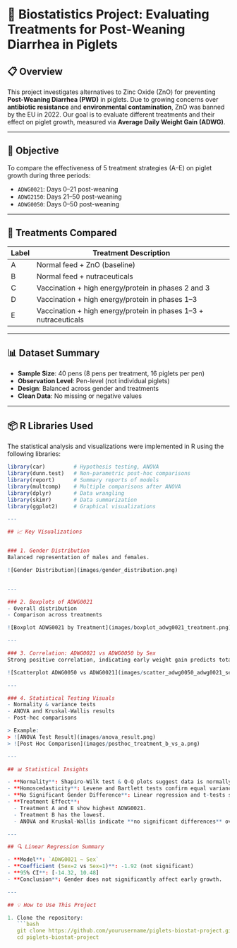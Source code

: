 # 🐖 Biostatistics Project: Evaluating Treatments for Post-Weaning Diarrhea in Piglets

## 📋 Overview

This project investigates alternatives to Zinc Oxide (ZnO) for preventing **Post-Weaning Diarrhea (PWD)** in piglets. Due to growing concerns over **antibiotic resistance** and **environmental contamination**, ZnO was banned by the EU in 2022. Our goal is to evaluate different treatments and their effect on piglet growth, measured via **Average Daily Weight Gain (ADWG)**.

---

## 🎯 Objective

To compare the effectiveness of 5 treatment strategies (A–E) on piglet growth during three periods:
- `ADWG0021`: Days 0–21 post-weaning
- `ADWG2150`: Days 21–50 post-weaning
- `ADWG0050`: Days 0–50 post-weaning

---

## 🧪 Treatments Compared

| Label | Treatment Description |
|-------|------------------------|
| A     | Normal feed + ZnO (baseline) |
| B     | Normal feed + nutraceuticals |
| C     | Vaccination + high energy/protein in phases 2 and 3 |
| D     | Vaccination + high energy/protein in phases 1–3 |
| E     | Vaccination + high energy/protein in phases 1–3 + nutraceuticals |

---

## 📊 Dataset Summary

- **Sample Size**: 40 pens (8 pens per treatment, 16 piglets per pen)
- **Observation Level**: Pen-level (not individual piglets)
- **Design**: Balanced across gender and treatments
- **Clean Data**: No missing or negative values

 
 ---
## 📦 R Libraries Used

The statistical analysis and visualizations were implemented in R using the following libraries:

```r
library(car)         # Hypothesis testing, ANOVA
library(dunn.test)   # Non-parametric post-hoc comparisons
library(report)      # Summary reports of models
library(multcomp)    # Multiple comparisons after ANOVA
library(dplyr)       # Data wrangling
library(skimr)       # Data summarization
library(ggplot2)     # Graphical visualizations

---

## 📈 Key Visualizations


### 1. Gender Distribution
Balanced representation of males and females.

![Gender Distribution](images/gender_distribution.png)


---

### 2. Boxplots of ADWG0021
- Overall distribution
- Comparison across treatments

![Boxplot ADWG0021 by Treatment](images/boxplot_adwg0021_treatment.png)

---

### 3. Correlation: ADWG0021 vs ADWG0050 by Sex
Strong positive correlation, indicating early weight gain predicts total gain.

![Scatterplot ADWG0050 vs ADWG0021](images/scatter_adwg0050_adwg0021_sex.png)

---

### 4. Statistical Testing Visuals
- Normality & variance tests
- ANOVA and Kruskal-Wallis results
- Post-hoc comparisons

> Example:
> ![ANOVA Test Result](images/anova_result.png)
> ![Post Hoc Comparison](images/posthoc_treatment_b_vs_a.png)

---

## 📊 Statistical Insights

- **Normality**: Shapiro-Wilk test & Q-Q plots suggest data is normally distributed.
- **Homoscedasticity**: Levene and Bartlett tests confirm equal variances.
- **No Significant Gender Difference**: Linear regression and t-tests show no significant difference in ADWG0021 between males and females.
- **Treatment Effect**:
  - Treatment A and E show highest ADWG0021.
  - Treatment B has the lowest.
  - ANOVA and Kruskal-Wallis indicate **no significant differences** overall, but pairwise comparison (B vs A) showed a significant result.

---

## 🔍 Linear Regression Summary

- **Model**: `ADWG0021 ~ Sex`
- **Coefficient (Sex=2 vs Sex=1)**: -1.92 (not significant)
- **95% CI**: [-14.32, 10.48]
- **Conclusion**: Gender does not significantly affect early growth.

---

## 💡 How to Use This Project

1. Clone the repository:
   ```bash
   git clone https://github.com/yourusername/piglets-biostat-project.git
   cd piglets-biostat-project
